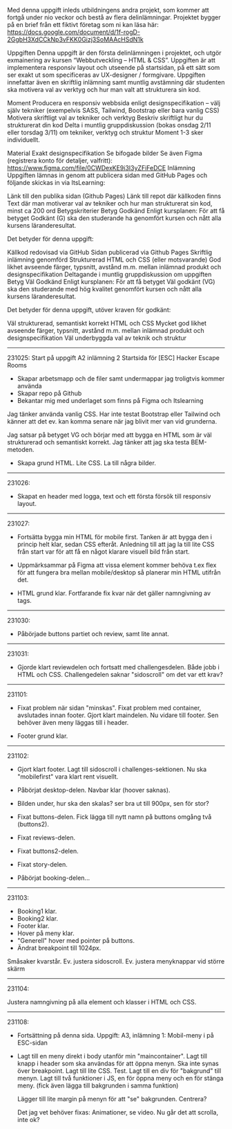 Med denna uppgift inleds utbildningens andra projekt, som kommer att fortgå under nio veckor och bestå av flera delinlämningar.
Projektet bygger på en brief från ett fiktivt företag som ni kan läsa här: https://docs.google.com/document/d/1f-rogD-2GgbH3XdCCkNp3vFKK0Gizj3SoMAAcHSdN1k

Uppgiften
Denna uppgift är den första delinlämningen i projektet, och utgör exmainering av kursen “Webbutveckling – HTML & CSS”.
Uppgiften är att implementera responsiv layout och utseende på startsidan, på ett sätt som ser exakt ut som specificeras av UX-designer / formgivare.
Uppgiften innefattar även en skriftlig inlämning samt muntlig avstämning där studenten ska motivera val av verktyg och hur man valt att strukturera sin kod.

Moment
Producera en responsiv webbsida enligt designspecifikation – välj själv tekniker (exempelvis SASS, Tailwind, Bootstrap eller bara vanlig CSS)
Motivera skriftligt val av tekniker och verktyg
Beskriv skriftligt hur du strukturerat din kod
Delta i muntlig gruppdiskussion (bokas onsdag 2/11 eller torsdag 3/11) om tekniker, verktyg och struktur
Moment 1-3 sker individuellt.

Material
Exakt designspecifikation
Se bifogade bilder
Se även Figma (registrera konto för detaljer, valfritt): https://www.figma.com/file/0CWDexKE9i3I3yZFiFeDCE
Inlämning
Uppgiften lämnas in genom att publicera sidan med GitHub Pages och följande skickas in via ItsLearning:

Länk till den publika sidan (Github Pages)
Länk till repot där källkoden finns
Text där man motiverar val av tekniker och hur man strukturerat sin kod, minst ca 200 ord
Betygskriterier
Betyg Godkänd
Enligt kursplanen: För att få betyget Godkänt (G) ska den studerande ha genomfört kursen och nått alla kursens läranderesultat.

Det betyder för denna uppgift:

Källkod redovisad via GitHub
Sidan publicerad via Github Pages
Skriftlig inlämning genomförd
Strukturerad HTML och CSS (eller motsvarande)
God likhet avseende färger, typsnitt, avstånd m.m. mellan inlämnad produkt och designspecifikation
Deltagande i muntlig gruppdiskussion om uppgiften
Betyg Väl Godkänd
Enligt kursplanen: För att få betyget Väl godkänt (VG) ska den studerande med hög kvalitet genomfört kursen och nått alla kursens läranderesultat.

Det betyder för denna uppgift, utöver kraven för godkänt:

Väl strukturerad, semantiskt korrekt HTML och CSS
Mycket god likhet avseende färger, typsnitt, avstånd m.m. mellan inlämnad produkt och designspecifikation
Väl underbyggda val av teknik och struktur

---

231025:
Start på uppgift A2 inlämning 2 Startsida för [ESC] Hacker Escape Rooms

- Skapar arbetsmapp och de filer samt undermappar jag troligtvis kommer använda
- Skapar repo på Github
- Bekantar mig med underlaget som finns på Figma och Itslearning

Jag tänker använda vanlig CSS. Har inte testat Bootstrap eller Tailwind och känner att det ev.
kan komma senare när jag blivit mer van vid grunderna.

Jag satsar på betyget VG och börjar med att bygga en HTML som är väl strukturerad och semantiskt korrekt.
Jag tänker att jag ska testa BEM-metoden.

- Skapa grund HTML. Lite CSS. La till några bilder.

---

231026:

- Skapat en header med logga, text och ett första försök till responsiv layout.

---

231027:

- Fortsätta bygga min HTML för mobile first. Tanken är att bygga den i princip helt klar, sedan
  CSS efteråt. Anledning till att jag la till lite CSS från start var för att få en något klarare visuell
  bild från start.

- Uppmärksammar på Figma att vissa element kommer behöva t.ex flex för att fungera bra mellan mobile/desktop
  så planerar min HTML utifrån det.

- HTML grund klar. Fortfarande fix kvar när det gäller namngivning av tags.

---

231030:

- Påbörjade buttons partiet och review, samt lite annat.

---

231031:

- Gjorde klart reviewdelen och fortsatt med challengesdelen. Både jobb i HTML och CSS.
  Challengedelen saknar "sidoscroll" om det var ett krav?

---

231101:

- Fixat problem när sidan "minskas". Fixat problem med container, avslutades innan footer.
  Gjort klart maindelen. Nu vidare till footer. Sen behöver även meny läggas till i header.

- Footer grund klar.

---

231102:

- Gjort klart footer. Lagt till sidoscroll i challenges-sektionen.
  Nu ska "mobilefirst" vara klart rent visuellt.

- Påbörjat desktop-delen. Navbar klar (hoover saknas).
- Bilden under, hur ska den skalas? ser bra ut till 900px, sen för stor?
- Fixat buttons-delen. Fick lägga till nytt namn på buttons omgång två (buttons2).
- Fixat reviews-delen.
- Fixat buttons2-delen.
- Fixat story-delen.
- Påbörjat booking-delen...

---

231103:

- Booking1 klar.
- Booking2 klar.
- Footer klar.
- Hover på meny klar.
- "Generell" hover med pointer på buttons.
- Ändrat breakpoint till 1024px.

Småsaker kvarstår.
Ev. justera sidoscroll.
Ev. justera menyknappar vid större skärm

---

231104:

Justera namngivning på alla element och klasser i HTML och CSS.

---

231108:

- Fortsättning på denna sida. Uppgift:
  A3, inlämning 1: Mobil-meny i på ESC-sidan

- Lagt till en meny direkt i body utanför min "maincontainer".
  Lagt till knapp i header som ska användas för att öppna menyn. Ska inte synas över breakpoint.
  Lagt till lite CSS. Test.
  Lagt till en div för "bakgrund" till menyn.
  Lagt till två funktioner i JS, en för öppna meny och en för stänga meny.
  (fick även lägga till bakgrunden i samma funktion)

  Lägger till lite margin på menyn för att "se" bakgrunden. Centrera?

  Det jag vet behöver fixas:
  Animationer, se video.
  Nu går det att scrolla, inte ok?

